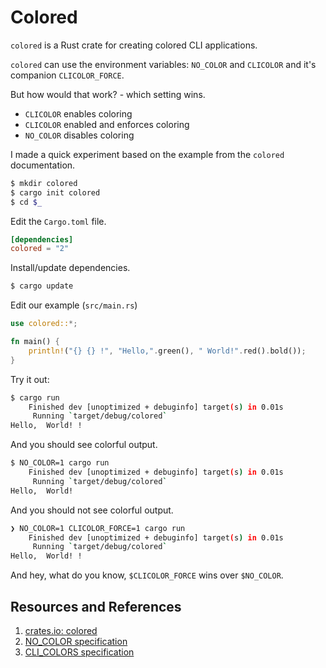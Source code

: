 # Colored

`colored` is a Rust crate for creating colored CLI applications.

`colored` can use the environment variables: `NO_COLOR` and `CLICOLOR` and it's companion `CLICOLOR_FORCE`.

But how would that work? - which setting wins.

- `CLICOLOR` enables coloring
- `CLICOLOR` enabled and enforces coloring
- `NO_COLOR` disables coloring

I made a quick experiment based on the example from the `colored` documentation.

```bash
$ mkdir colored
$ cargo init colored
$ cd $_
```

Edit the `Cargo.toml` file.

```toml
[dependencies]
colored = "2"
```

Install/update dependencies.

```bash
$ cargo update
```

Edit our example (`src/main.rs`)

```rust
use colored::*;

fn main() {
    println!("{} {} !", "Hello,".green(), " World!".red().bold());
}
```

Try it out:

```bash
$ cargo run
    Finished dev [unoptimized + debuginfo] target(s) in 0.01s
     Running `target/debug/colored`
Hello,  World! !
```

And you should see colorful output.

```bash
$ NO_COLOR=1 cargo run
    Finished dev [unoptimized + debuginfo] target(s) in 0.01s
     Running `target/debug/colored`
Hello,  World!
```

And you should not see colorful output.

```bash
❯ NO_COLOR=1 CLICOLOR_FORCE=1 cargo run
    Finished dev [unoptimized + debuginfo] target(s) in 0.01s
     Running `target/debug/colored`
Hello,  World! !
```

And hey, what do you know, `$CLICOLOR_FORCE` wins over `$NO_COLOR`.

## Resources and References

1. [crates.io: colored](https://crates.io/crates/colored)
1. [NO_COLOR specification](https://bixense.com/clicolors/)
1. [CLI_COLORS specification](https://bixense.com/clicolors/)
